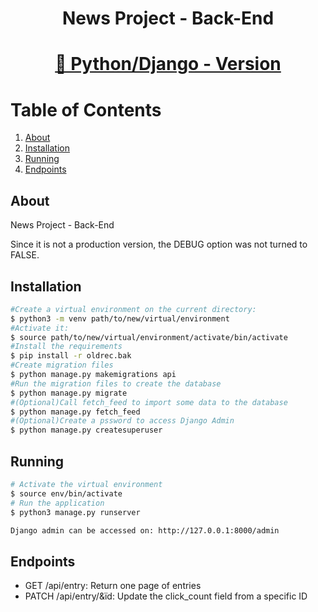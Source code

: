 <h1 align="center">News Project - Back-End</h1>
<h1 align="center">
    <a href="https://www.djangoproject.com/">🔗 Python/Django - Version</a>
</h1>



# Table of Contents

1. [About](#about)
2. [Installation](#installation)
3. [Running](#running)
4. [Endpoints](#endpoints)


## About

News Project - Back-End

Since it is not a production version, the DEBUG option was not turned to FALSE.

## Installation

```bash
#Create a virtual environment on the current directory:
$ python3 -m venv path/to/new/virtual/environment
#Activate it:
$ source path/to/new/virtual/environment/activate/bin/activate
#Install the requirements
$ pip install -r oldrec.bak
#Create migration files
$ python manage.py makemigrations api
#Run the migration files to create the database
$ python manage.py migrate
#(Optional)Call fetch_feed to import some data to the database
$ python manage.py fetch_feed
#(Optional)Create a pssword to access Django Admin
$ python manage.py createsuperuser
```

## Running

```bash
# Activate the virtual environment
$ source env/bin/activate
# Run the application
$ python3 manage.py runserver

Django admin can be accessed on: http://127.0.0.1:8000/admin
```

## Endpoints
- GET /api/entry:
Return one page of entries
- PATCH /api/entry/&ïd:
Update the click_count field from a specific ID 

